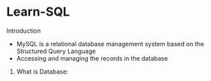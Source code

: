 # Learn-SQL

Introduction
* MySQL is a relational database management system based on the Structured Query Language
* Accessing and managing the records in the database

1) What is Database:


